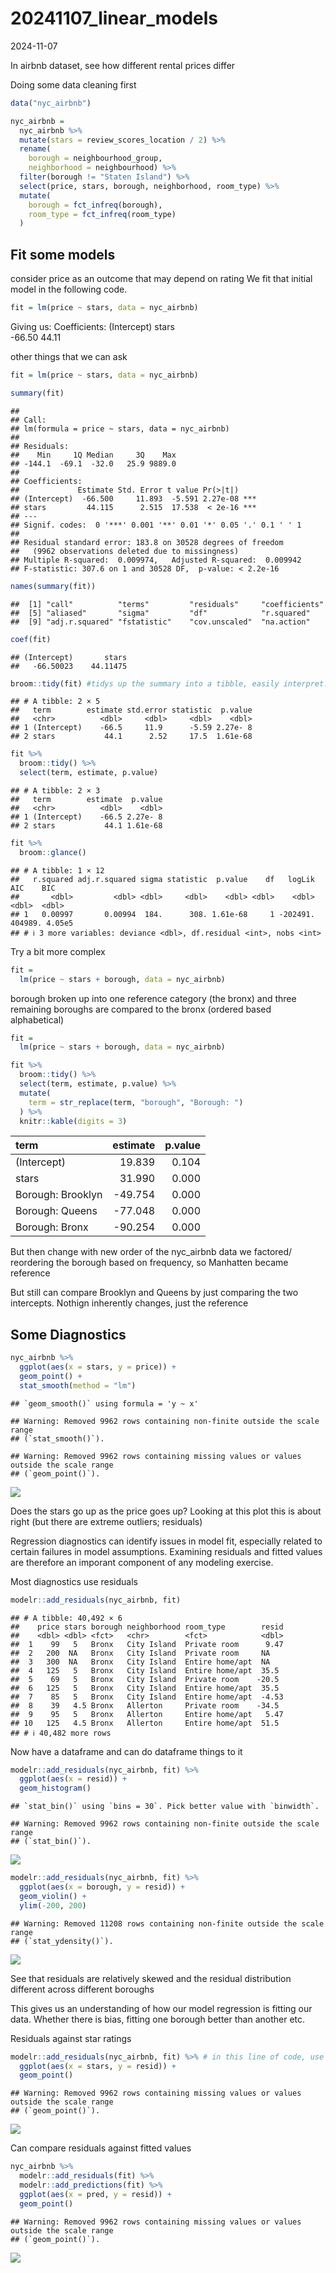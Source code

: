 20241107_linear_models
================
2024-11-07

In airbnb dataset, see how different rental prices differ

Doing some data cleaning first

``` r
data("nyc_airbnb")

nyc_airbnb = 
  nyc_airbnb %>%  
  mutate(stars = review_scores_location / 2) %>%  
  rename(
    borough = neighbourhood_group,
    neighborhood = neighbourhood) %>%  
  filter(borough != "Staten Island") %>%  
  select(price, stars, borough, neighborhood, room_type) %>% 
  mutate(
    borough = fct_infreq(borough),
    room_type = fct_infreq(room_type)
  )
```

## Fit some models

consider price as an outcome that may depend on rating We fit that
initial model in the following code.

``` r
fit = lm(price ~ stars, data = nyc_airbnb)
```

Giving us: Coefficients: (Intercept) stars  
-66.50 44.11

other things that we can ask

``` r
fit = lm(price ~ stars, data = nyc_airbnb)

summary(fit)
```

    ## 
    ## Call:
    ## lm(formula = price ~ stars, data = nyc_airbnb)
    ## 
    ## Residuals:
    ##    Min     1Q Median     3Q    Max 
    ## -144.1  -69.1  -32.0   25.9 9889.0 
    ## 
    ## Coefficients:
    ##             Estimate Std. Error t value Pr(>|t|)    
    ## (Intercept)  -66.500     11.893  -5.591 2.27e-08 ***
    ## stars         44.115      2.515  17.538  < 2e-16 ***
    ## ---
    ## Signif. codes:  0 '***' 0.001 '**' 0.01 '*' 0.05 '.' 0.1 ' ' 1
    ## 
    ## Residual standard error: 183.8 on 30528 degrees of freedom
    ##   (9962 observations deleted due to missingness)
    ## Multiple R-squared:  0.009974,   Adjusted R-squared:  0.009942 
    ## F-statistic: 307.6 on 1 and 30528 DF,  p-value: < 2.2e-16

``` r
names(summary(fit))
```

    ##  [1] "call"          "terms"         "residuals"     "coefficients" 
    ##  [5] "aliased"       "sigma"         "df"            "r.squared"    
    ##  [9] "adj.r.squared" "fstatistic"    "cov.unscaled"  "na.action"

``` r
coef(fit)
```

    ## (Intercept)       stars 
    ##   -66.50023    44.11475

``` r
broom::tidy(fit) #tidys up the summary into a tibble, easily interpret. since tibble can tidy it 
```

    ## # A tibble: 2 × 5
    ##   term        estimate std.error statistic  p.value
    ##   <chr>          <dbl>     <dbl>     <dbl>    <dbl>
    ## 1 (Intercept)    -66.5     11.9      -5.59 2.27e- 8
    ## 2 stars           44.1      2.52     17.5  1.61e-68

``` r
fit %>% 
  broom::tidy() %>% 
  select(term, estimate, p.value)
```

    ## # A tibble: 2 × 3
    ##   term        estimate  p.value
    ##   <chr>          <dbl>    <dbl>
    ## 1 (Intercept)    -66.5 2.27e- 8
    ## 2 stars           44.1 1.61e-68

``` r
fit %>% 
  broom::glance()
```

    ## # A tibble: 1 × 12
    ##   r.squared adj.r.squared sigma statistic  p.value    df   logLik     AIC    BIC
    ##       <dbl>         <dbl> <dbl>     <dbl>    <dbl> <dbl>    <dbl>   <dbl>  <dbl>
    ## 1   0.00997       0.00994  184.      308. 1.61e-68     1 -202491. 404989. 4.05e5
    ## # ℹ 3 more variables: deviance <dbl>, df.residual <int>, nobs <int>

Try a bit more complex

``` r
fit = 
  lm(price ~ stars + borough, data = nyc_airbnb)
```

borough broken up into one reference category (the bronx) and three
remaining boroughs are compared to the bronx (ordered based
alphabetical)

``` r
fit = 
  lm(price ~ stars + borough, data = nyc_airbnb)

fit %>% 
  broom::tidy() %>% 
  select(term, estimate, p.value) %>% 
  mutate(
    term = str_replace(term, "borough", "Borough: ")
  ) %>% 
  knitr::kable(digits = 3)
```

| term              | estimate | p.value |
|:------------------|---------:|--------:|
| (Intercept)       |   19.839 |   0.104 |
| stars             |   31.990 |   0.000 |
| Borough: Brooklyn |  -49.754 |   0.000 |
| Borough: Queens   |  -77.048 |   0.000 |
| Borough: Bronx    |  -90.254 |   0.000 |

But then change with new order of the nyc_airbnb data we factored/
reordering the borough based on frequency, so Manhatten became reference

But still can compare Brooklyn and Queens by just comparing the two
intercepts. Nothign inherently changes, just the reference

## Some Diagnostics

``` r
nyc_airbnb %>% 
  ggplot(aes(x = stars, y = price)) + 
  geom_point() +
  stat_smooth(method = "lm")
```

    ## `geom_smooth()` using formula = 'y ~ x'

    ## Warning: Removed 9962 rows containing non-finite outside the scale range
    ## (`stat_smooth()`).

    ## Warning: Removed 9962 rows containing missing values or values outside the scale range
    ## (`geom_point()`).

![](20241107_linear_models_files/figure-gfm/unnamed-chunk-6-1.png)<!-- -->

Does the stars go up as the price goes up? Looking at this plot this is
about right (but there are extreme outliers; residuals)

Regression diagnostics can identify issues in model fit, especially
related to certain failures in model assumptions. Examining residuals
and fitted values are therefore an imporant component of any modeling
exercise.

Most diagnostics use residuals

``` r
modelr::add_residuals(nyc_airbnb, fit)
```

    ## # A tibble: 40,492 × 6
    ##    price stars borough neighborhood room_type        resid
    ##    <dbl> <dbl> <fct>   <chr>        <fct>            <dbl>
    ##  1    99   5   Bronx   City Island  Private room      9.47
    ##  2   200  NA   Bronx   City Island  Private room     NA   
    ##  3   300  NA   Bronx   City Island  Entire home/apt  NA   
    ##  4   125   5   Bronx   City Island  Entire home/apt  35.5 
    ##  5    69   5   Bronx   City Island  Private room    -20.5 
    ##  6   125   5   Bronx   City Island  Entire home/apt  35.5 
    ##  7    85   5   Bronx   City Island  Entire home/apt  -4.53
    ##  8    39   4.5 Bronx   Allerton     Private room    -34.5 
    ##  9    95   5   Bronx   Allerton     Entire home/apt   5.47
    ## 10   125   4.5 Bronx   Allerton     Entire home/apt  51.5 
    ## # ℹ 40,482 more rows

Now have a dataframe and can do dataframe things to it

``` r
modelr::add_residuals(nyc_airbnb, fit) %>% 
  ggplot(aes(x = resid)) +
  geom_histogram()
```

    ## `stat_bin()` using `bins = 30`. Pick better value with `binwidth`.

    ## Warning: Removed 9962 rows containing non-finite outside the scale range
    ## (`stat_bin()`).

![](20241107_linear_models_files/figure-gfm/unnamed-chunk-8-1.png)<!-- -->

``` r
modelr::add_residuals(nyc_airbnb, fit) %>% 
  ggplot(aes(x = borough, y = resid)) +
  geom_violin() + 
  ylim(-200, 200)
```

    ## Warning: Removed 11208 rows containing non-finite outside the scale range
    ## (`stat_ydensity()`).

![](20241107_linear_models_files/figure-gfm/unnamed-chunk-9-1.png)<!-- -->

See that residuals are relatively skewed and the residual distribution
different across different boroughs

This gives us an understanding of how our model regression is fitting
our data. Whether there is bias, fitting one borough better than another
etc.

Residuals against star ratings

``` r
modelr::add_residuals(nyc_airbnb, fit) %>% # in this line of code, use modelr fit this dataframe and use fit to add residuals
  ggplot(aes(x = stars, y = resid)) +
  geom_point() 
```

    ## Warning: Removed 9962 rows containing missing values or values outside the scale range
    ## (`geom_point()`).

![](20241107_linear_models_files/figure-gfm/unnamed-chunk-10-1.png)<!-- -->

Can compare residuals against fitted values

``` r
nyc_airbnb %>% 
  modelr::add_residuals(fit) %>% 
  modelr::add_predictions(fit) %>% 
  ggplot(aes(x = pred, y = resid)) + 
  geom_point()
```

    ## Warning: Removed 9962 rows containing missing values or values outside the scale range
    ## (`geom_point()`).

![](20241107_linear_models_files/figure-gfm/unnamed-chunk-11-1.png)<!-- -->
